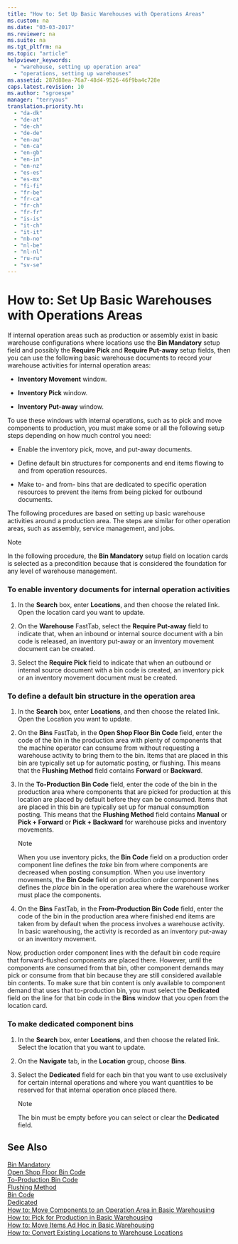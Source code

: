 ```yaml
---
title: "How to: Set Up Basic Warehouses with Operations Areas"
ms.custom: na
ms.date: "03-03-2017"
ms.reviewer: na
ms.suite: na
ms.tgt_pltfrm: na
ms.topic: "article"
helpviewer_keywords: 
  - "warehouse, setting up operation area"
  - "operations, setting up warehouses"
ms.assetid: 287d88ea-76a7-48d4-9526-46f9ba4c728e
caps.latest.revision: 10
ms.author: "sgroespe"
manager: "terryaus"
translation.priority.ht: 
  - "da-dk"
  - "de-at"
  - "de-ch"
  - "de-de"
  - "en-au"
  - "en-ca"
  - "en-gb"
  - "en-in"
  - "en-nz"
  - "es-es"
  - "es-mx"
  - "fi-fi"
  - "fr-be"
  - "fr-ca"
  - "fr-ch"
  - "fr-fr"
  - "is-is"
  - "it-ch"
  - "it-it"
  - "nb-no"
  - "nl-be"
  - "nl-nl"
  - "ru-ru"
  - "sv-se"
---
```

# How to: Set Up Basic Warehouses with Operations Areas
If internal operation areas such as production or assembly exist in basic warehouse configurations where locations use the **Bin Mandatory** setup field and possibly the **Require Pick** and **Require Put\-away** setup fields, then you can use the following basic warehouse documents to record your warehouse activities for internal operation areas:  
  
-   **Inventory Movement** window.  
  
-   **Inventory Pick** window.  
  
-   **Inventory Put\-away** window.  
  
 To use these windows with internal operations, such as to pick and move components to production, you must make some or all the following setup steps depending on how much control you need:  
  
-   Enable the inventory pick, move, and put\-away documents.  
  
-   Define default bin structures for components and end items flowing to and from operation resources.  
  
-   Make to\- and from\- bins that are dedicated to specific operation resources to prevent the items from being picked for outbound documents.  
  
 The following procedures are based on setting up basic warehouse activities around a production area. The steps are similar for other operation areas, such as assembly, service management, and jobs.  
  
> [!NOTE]  
>  In the following procedure, the **Bin Mandatory** setup field on location cards is selected as a precondition because that is considered the foundation for any level of warehouse management.  
  
### To enable inventory documents for internal operation activities  
  
1.  In the **Search** box, enter **Locations**, and then choose the related link. Open the location card you want to update.  
  
2.  On the **Warehouse** FastTab, select the **Require Put\-away** field to indicate that, when an inbound or internal source document with a bin code is released, an inventory put\-away or an inventory movement document can be created.  
  
3.  Select the **Require Pick** field to indicate that when an outbound or internal source document with a bin code is created, an inventory pick or an inventory movement document must be created.  
  
### To define a default bin structure in the operation area  
  
1.  In the **Search** box, enter **Locations**, and then choose the related link. Open the Location you want to update.  
  
2.  On the **Bins** FastTab, in the **Open Shop Floor Bin Code** field, enter the code of the bin in the production area with plenty of components that the machine operator can consume from without requesting a warehouse activity to bring them to the bin. Items that are placed in this bin are typically set up for automatic posting, or flushing. This means that the **Flushing Method** field contains **Forward** or **Backward**.  
  
3.  In the **To\-Production Bin Code** field, enter the code of the bin in the production area where components that are picked for production at this location are placed by default before they can be consumed. Items that are placed in this bin are typically set up for manual consumption posting. This means that the **Flushing Method** field contains **Manual** or **Pick \+ Forward** or **Pick \+ Backward** for warehouse picks and inventory movements.  
  
    > [!NOTE]  
    >  When you use inventory picks, the **Bin Code** field on a production order component line defines the *take* bin from where components are decreased when posting consumption. When you use inventory movements, the **Bin Code** field on production order component lines defines the *place* bin in the operation area where the warehouse worker must place the components.  
  
4.  On the **Bins** FastTab, in the **From\-Production Bin Code** field, enter the code of the bin in the production area where finished end items are taken from by default when the process involves a warehouse activity. In basic warehousing, the activity is recorded as an inventory put\-away or an inventory movement.  
  
 Now, production order component lines with the default bin code require that forward\-flushed components are placed there. However, until the components are consumed from that bin, other component demands may pick or consume from that bin because they are still considered available bin contents. To make sure that bin content is only available to component demand that uses that to\-production bin, you must select the **Dedicated** field on the line for that bin code in the **Bins** window that you open from the location card.  
  
### To make dedicated component bins  
  
1.  In the **Search** box, enter **Locations**, and then choose the related link. Select the location that you want to update.  
  
2.  On the **Navigate** tab, in the **Location** group, choose **Bins**.  
  
3.  Select the **Dedicated** field for each bin that you want to use exclusively for certain internal operations and where you want quantities to be reserved for that internal operation once placed there.  
  
    > [!NOTE]  
    >  The bin must be empty before you can select or clear the **Dedicated** field.  
  
## See Also  
 [Bin Mandatory](../Topic/\($%20T_14_5732%20Bin%20Mandatory%20$\).md)   
 [Open Shop Floor Bin Code](../Topic/\($%20T_14_7313%20Open%20Shop%20Floor%20Bin%20Code%20$\).md)   
 [To\-Production Bin Code](../Topic/\($%20T_14_7314%20To-Production%20Bin%20Code%20$\).md)   
 [Flushing Method](../Topic/\($%20T_27_5417%20Flushing%20Method%20$\).md)   
 [Bin Code](../Topic/\($%20T_5407_33%20Bin%20Code%20$\).md)   
 [Dedicated](../Topic/\($%20T_7354_41%20Dedicated%20$\).md)   
 [How to: Move Components to an Operation Area in Basic Warehousing](../WarehouseActivities/how-to-move-components-to-an-operation-area-in-basic-warehousing.md)   
 [How to: Pick for Production in Basic Warehousing](../WarehouseActivities/how-to-pick-for-production-in-basic-warehousing.md)   
 [How to: Move Items Ad Hoc in Basic Warehousing](../WarehouseActivities/how-to-move-items-ad-hoc-in-basic-warehousing.md)   
 [How to: Convert Existing Locations to Warehouse Locations](../WarehouseActivities/how-to-convert-existing-locations-to-warehouse-locations.md)